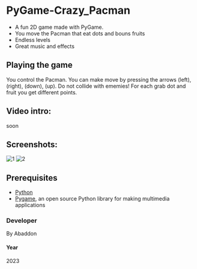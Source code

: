 # PyGame-Crazy_Pacman

- A fun 2D game made with PyGame.
- You move the Pacman that eat dots and bouns fruits
- Endless levels
- Great music and effects

## Playing the game
You control the Pacman. You can make  move  by pressing the arrows (left), (right), (down), (up).
Do not collide with ememies!
For each grab dot and fruit you get different points.

## Video intro:
soon

## Screenshots:
![1](https://user-images.githubusercontent.com/51271834/209698330-dcdaadd8-fc3d-4772-b221-b22615396349.png)
![2](https://user-images.githubusercontent.com/51271834/209698343-d0139d1c-50ba-4713-a458-c6ccb805da2d.png)

## Prerequisites
- [Python](https://www.python.org)
- [Pygame](https://www.pygame.org/news), an open source Python library for making multimedia applications

### Developer
By Abaddon

#### Year
2023
